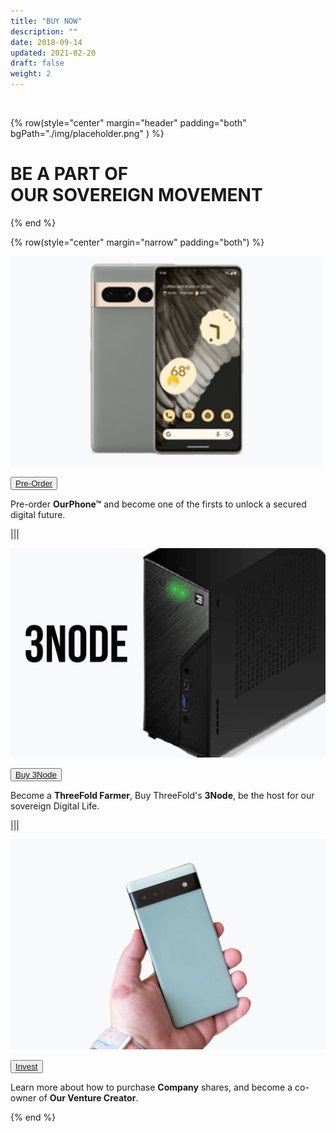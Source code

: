 ```yaml
---
title: "BUY NOW"
description: ""
date: 2018-09-14
updated: 2021-02-20
draft: false
weight: 2
---
```


<div class="container-fluid mx-auto">

<br>

<!-- section 1 (co-found) -->

{% row(style="center" margin="header" padding="both" bgPath="./img/placeholder.png" ) %}

# BE A PART OF <br> OUR SOVEREIGN MOVEMENT

{% end %}

</div>

<div class="container mx-auto">

{% row(style="center" margin="narrow" padding="both") %}

![image](./img/phone1.png)

<button>[Pre-Order](https://forms.gle/G2qoLLDAsGLdjNgX6)</button>

Pre-order **OurPhone&trade;** and become one of the firsts to unlock a secured digital future.

|||

![image](./img/3NODES.png)

<button>[Buy 3Node](https://forms.gle/G2qoLLDAsGLdjNgX6)</button>

Become a **ThreeFold Farmer**, Buy ThreeFold's **3Node**, be the host for our sovereign Digital Life.

|||

![image](./img/crowdfund1.png)

<button>[Invest](https://forms.gle/m49YwwCjMN9uiSG89)</button>

Learn more about how to purchase **Company** shares, and become a co-owner of **Our Venture Creator**.


{% end %}

</div>